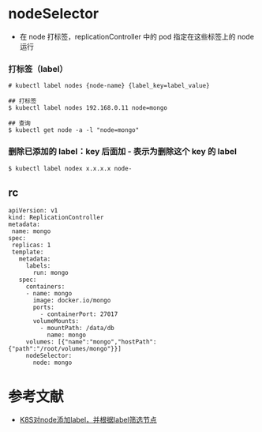 # nodeSelector
- 在 node 打标签，replicationController 中的 pod 指定在这些标签上的 node 运行

### 打标签（label）
```
# kubectl label nodes {node-name} {label_key=label_value}

## 打标签
$ kubectl label nodes 192.168.0.11 node=mongo

## 查询
$ kubectl get node -a -l "node=mongo"
```

### 删除已添加的 label：key 后面加 - 表示为删除这个 key 的 label
```
$ kubectl label nodex x.x.x.x node-
```

## rc
```
apiVersion: v1
kind: ReplicationController
metadata:
 name: mongo
spec:
 replicas: 1 
 template:
   metadata:
     labels:
       run: mongo
   spec:
     containers:
     - name: mongo
       image: docker.io/mongo
       ports:
         - containerPort: 27017
       volumeMounts:
         - mountPath: /data/db
           name: mongo
     volumes: [{"name":"mongo","hostPath":{"path":"/root/volumes/mongo"}}]
     nodeSelector: 
       node: mongo
```

# 参考文献
- [K8S对node添加label，并根据label筛选节点](http://blog.csdn.net/gsying1474/article/details/59057519)
